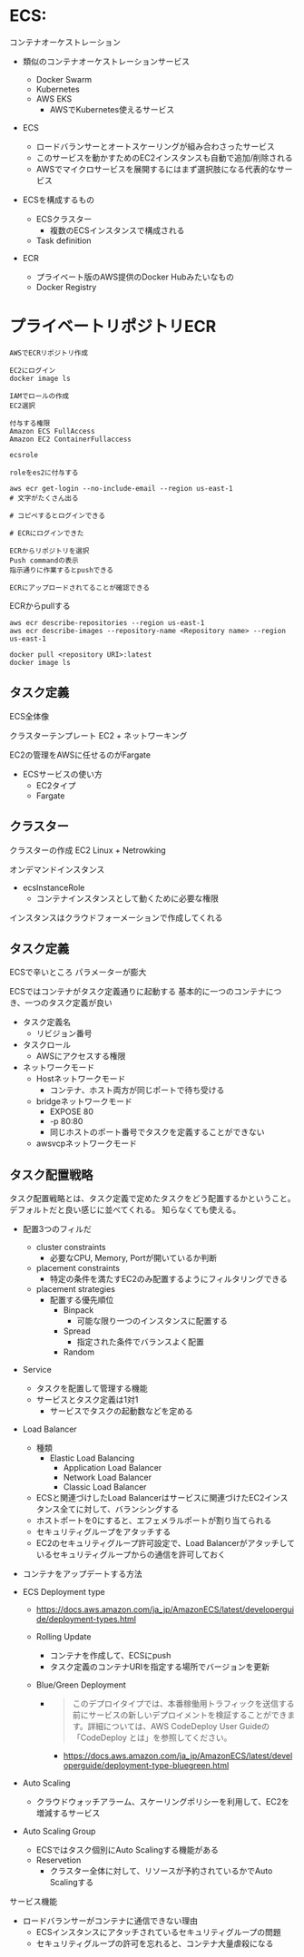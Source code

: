 # ECS: 

コンテナオーケストレーション

- 類似のコンテナオーケストレーションサービス
  - Docker Swarm
  - Kubernetes
  - AWS EKS
    - AWSでKubernetes使えるサービス

- ECS
  - ロードバランサーとオートスケーリングが組み合わさったサービス
  - このサービスを動かすためのEC2インスタンスも自動で追加/削除される
  - AWSでマイクロサービスを展開するにはまず選択肢になる代表的なサービス

- ECSを構成するもの
  - ECSクラスター
    - 複数のECSインスタンスで構成される
  - Task definition

- ECR
  - プライベート版のAWS提供のDocker Hubみたいなもの
  - Docker Registry

# プライベートリポジトリECR

```
AWSでECRリポジトリ作成

EC2にログイン
docker image ls

IAMでロールの作成
EC2選択

付与する権限
Amazon ECS FullAccess
Amazon EC2 ContainerFullaccess

ecsrole

roleをes2に付与する

aws ecr get-login --no-include-email --region us-east-1
# 文字がたくさん出る

# コピペするとログインできる

# ECRにログインできた

ECRからリポジトリを選択
Push commandの表示
指示通りに作業するとpushできる

ECRにアップロードされてることが確認できる

```

ECRからpullする

```
aws ecr describe-repositories --region us-east-1
aws ecr describe-images --repository-name <Repository name> --region us-east-1

docker pull <repository URI>:latest
docker image ls

```

## タスク定義

ECS全体像

クラスターテンプレート
EC2 + ネットワーキング


EC2の管理をAWSに任せるのがFargate
- ECSサービスの使い方
  - EC2タイプ
  - Fargate

## クラスター

クラスターの作成
EC2 Linux + Netrowking

オンデマンドインスタンス

- ecsInstanceRole
  - コンテナインスタンスとして動くために必要な権限

インスタンスはクラウドフォーメーションで作成してくれる

## タスク定義
ECSで辛いところ
パラメーターが膨大

ECSではコンテナがタスク定義通りに起動する
基本的に一つのコンテナにつき、一つのタスク定義が良い

- タスク定義名
  - リビジョン番号
- タスクロール
  - AWSにアクセスする権限
- ネットワークモード
  - Hostネットワークモード
    - コンテナ、ホスト両方が同じポートで待ち受ける
  - bridgeネットワークモード
    - EXPOSE 80
    - -p 80:80
    - 同じホストのポート番号でタスクを定義することができない
  - awsvcpネットワークモード

## タスク配置戦略
タスク配置戦略とは、タスク定義で定めたタスクをどう配置するかということ。
デフォルトだと良い感じに並べてくれる。
知らなくても使える。

- 配置3つのフィルだ
  - cluster constraints
    - 必要なCPU, Memory, Portが開いているか判断
  - placement constraints
    - 特定の条件を満たすEC2のみ配置するようにフィルタリングできる
  - placement strategies
    - 配置する優先順位
      - Binpack
        - 可能な限り一つのインスタンスに配置する
      - Spread
        - 指定された条件でバランスよく配置
      - Random

- Service
  - タスクを配置して管理する機能
  - サービスとタスク定義は1対1
    - サービスでタスクの起動数などを定める

- Load Balancer
  - 種類
    - Elastic Load Balancing
      - Application Load Balancer
      - Network Load Balancer
      - Classic Load Balancer
  - ECSと関連づけしたLoad Balancerはサービスに関連づけたEC2インスタンス全てに対して、バランシングする
  - ホストポートを0にすると、エフェメラルポートが割り当てられる
  - セキュリティグループをアタッチする
  - EC2のセキュリティグループ許可設定で、Load Balancerがアタッチしているセキュリティグループからの通信を許可しておく

- コンテナをアップデートする方法
- ECS Deployment type
  - https://docs.aws.amazon.com/ja_jp/AmazonECS/latest/developerguide/deployment-types.html

  - Rolling Update
    - コンテナを作成して、ECSにpush
    - タスク定義のコンテナURIを指定する場所でバージョンを更新
  - Blue/Green Deployment
    - > このデプロイタイプでは、本番稼働用トラフィックを送信する前にサービスの新しいデプロイメントを検証することができます。詳細については、AWS CodeDeploy User Guideの「CodeDeploy とは」を参照してください。
      - https://docs.aws.amazon.com/ja_jp/AmazonECS/latest/developerguide/deployment-type-bluegreen.html

- Auto Scaling
  - クラウドウォッチアラーム、スケーリングポリシーを利用して、EC2を増減するサービス

- Auto Scaling Group
  - ECSではタスク個別にAuto Scalingする機能がある
  - Reservetion
    - クラスター全体に対して、リソースが予約されているかでAuto Scalingする

サービス機能

- ロードバランサーがコンテナに通信できない理由
  - ECSインスタンスにアタッチされているセキュリティグループの問題
  - セキュリティグループの許可を忘れると、コンテナ大量虐殺になる
